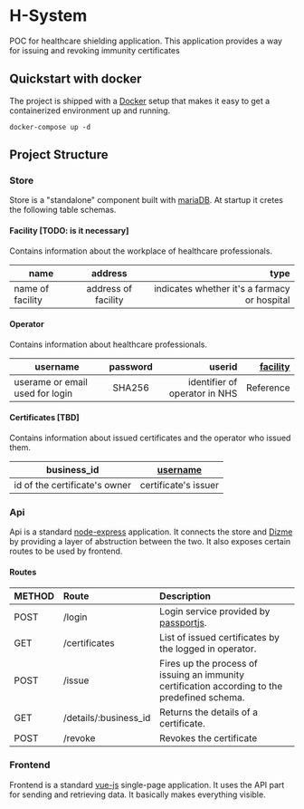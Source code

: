 # H-System
POC for healthcare shielding application.
This application provides a way for issuing and revoking immunity certificates 


## Quickstart with docker

The project is shipped with a [Docker](https://docker.com) setup that makes it easy to get a containerized  environment up and running.


```
docker-compose up -d
```



## Project Structure

### Store

Store is a "standalone" component built with [mariaDB](https://mariadb.org/).
At startup it cretes the following table schemas.

#### Facility [TODO: is it necessary]

Contains information about the workplace of healthcare professionals.

| name | address | type
|----------|:-------------:|------:|
| name of facility | address of facility | indicates whether it's a farmacy or hospital


#### Operator

Contains information about healthcare professionals.


| username   |      password      |  userid | [facility](#facility)
|----------|:-------------:|------:| ------:|
| userame or email used for login |  SHA256 | identifier of operator in NHS | Reference


#### Certificates [TBD]

Contains information about issued certificates and the operator who issued them.

| business_id   |      [username](#operator) 
|----------|:-------------:|
| id of the certificate's owner |  certificate's issuer 


### Api

Api is a standard [node-express](https://expressjs.com/) application. It connects the store and [Dizme](https://dizme.io/) by providing a layer of abstruction between the two. It also exposes certain routes to be used by frontend.

#### Routes

| METHOD   |   Route |  Description
|:----------|:-----------|:-------------|
| POST | /login | Login service provided by [passportjs](http://www.passportjs.org/).
| GET | /certificates | List of issued certificates by the logged in operator.
| POST | /issue | Fires up the process of issuing an immunity certification according to the predefined schema.
| GET | /details/:business_id | Returns the details of a certificate.
| POST | /revoke | Revokes the certificate 


### Frontend

Frontend is a standard [vue-js](https://vuejs.org/) single-page application. It uses the API part for sending and retrieving data. It basically makes everything visible.